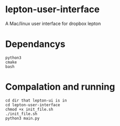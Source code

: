 # lepton-user-interface
A Mac/linux user interface for dropbox lepton

# Dependancys
```
python3
cmake
bash
```

# Compalation and running
```
cd dir that lepton-ui is in
cd lepton-user-interface
chmod +x init_file.sh
./init_file.sh
python3 main.py
```
